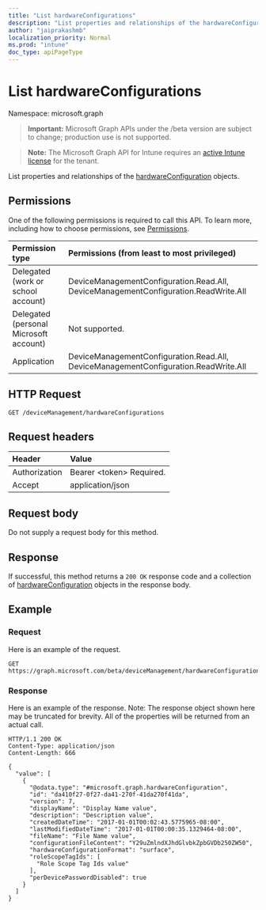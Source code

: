 ```yaml
---
title: "List hardwareConfigurations"
description: "List properties and relationships of the hardwareConfiguration objects."
author: "jaiprakashmb"
localization_priority: Normal
ms.prod: "intune"
doc_type: apiPageType
---
```


# List hardwareConfigurations

Namespace: microsoft.graph

> **Important:** Microsoft Graph APIs under the /beta version are subject to change; production use is not supported.

> **Note:** The Microsoft Graph API for Intune requires an [active Intune license](https://go.microsoft.com/fwlink/?linkid=839381) for the tenant.

List properties and relationships of the [hardwareConfiguration](../resources/intune-deviceconfig-hardwareconfiguration.md) objects.

## Permissions
One of the following permissions is required to call this API. To learn more, including how to choose permissions, see [Permissions](/graph/permissions-reference).

|Permission type|Permissions (from least to most privileged)|
|:---|:---|
|Delegated (work or school account)|DeviceManagementConfiguration.Read.All, DeviceManagementConfiguration.ReadWrite.All|
|Delegated (personal Microsoft account)|Not supported.|
|Application|DeviceManagementConfiguration.Read.All, DeviceManagementConfiguration.ReadWrite.All|

## HTTP Request
<!-- {
  "blockType": "ignored"
}
-->
``` http
GET /deviceManagement/hardwareConfigurations
```

## Request headers
|Header|Value|
|:---|:---|
|Authorization|Bearer &lt;token&gt; Required.|
|Accept|application/json|

## Request body
Do not supply a request body for this method.

## Response
If successful, this method returns a `200 OK` response code and a collection of [hardwareConfiguration](../resources/intune-deviceconfig-hardwareconfiguration.md) objects in the response body.

## Example

### Request
Here is an example of the request.
``` http
GET https://graph.microsoft.com/beta/deviceManagement/hardwareConfigurations
```

### Response
Here is an example of the response. Note: The response object shown here may be truncated for brevity. All of the properties will be returned from an actual call.
``` http
HTTP/1.1 200 OK
Content-Type: application/json
Content-Length: 666

{
  "value": [
    {
      "@odata.type": "#microsoft.graph.hardwareConfiguration",
      "id": "da410f27-0f27-da41-270f-41da270f41da",
      "version": 7,
      "displayName": "Display Name value",
      "description": "Description value",
      "createdDateTime": "2017-01-01T00:02:43.5775965-08:00",
      "lastModifiedDateTime": "2017-01-01T00:00:35.1329464-08:00",
      "fileName": "File Name value",
      "configurationFileContent": "Y29uZmlndXJhdGlvbkZpbGVDb250ZW50",
      "hardwareConfigurationFormat": "surface",
      "roleScopeTagIds": [
        "Role Scope Tag Ids value"
      ],
      "perDevicePasswordDisabled": true
    }
  ]
}
```
